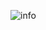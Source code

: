 ![info](https://github.com/OlegEgoism/game_Snake/assets/81327146/a9548ecb-ba2b-4563-b296-83199620d10d)
